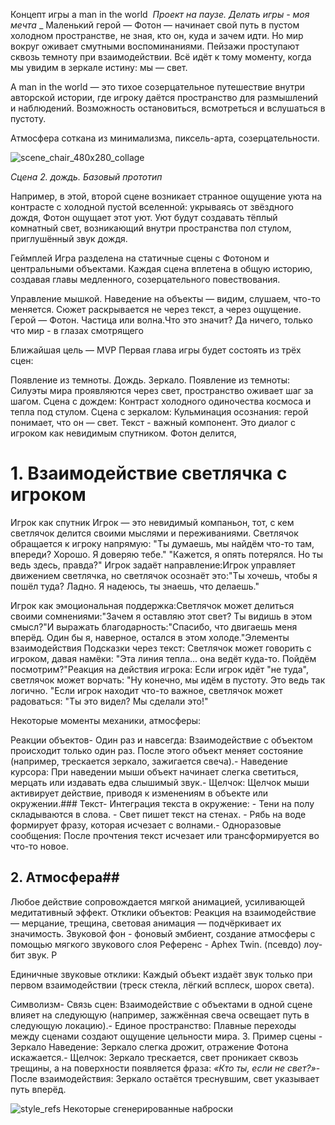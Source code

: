 Концепт игры a man in the world 
_Проект на паузе. Делать игры - моя мечта_ 
_
Маленький герой — Фотон — начинает свой путь в пустом холодном пространстве, не зная, кто он, куда и зачем идти. Но мир вокруг оживает смутными воспоминаниями. Пейзажи проступают сквозь темноту при взаимодействии. Всё идёт к тому моменту, когда мы увидим в зеркале истину: мы — свет.

A man in the world — это тихое созерцательное путешествие внутри авторской истории, где игроку даётся пространство для размышлений и наблюдений. Возможность остановиться, всмотреться и вслушаться в пустоту.

Атмосфера соткана из минимализма, пиксель-арта, созерцательности.

![scene_chair_480x280_collage](https://github.com/user-attachments/assets/51973586-1770-4f85-8596-b848493bb3f2)

_Сцена 2. дождь. Базовый прототип_

Например, в этой, второй сцене возникает странное ощущение уюта на контрасте с холодной пустой вселенной: укрываясь от звёздного дождя, Фотон ощущает этот уют. Уют будут создавать тёплый комнатный свет, возникающий внутри пространства пол стулом, приглушённый звук дождя. 

Геймплей
Игра разделена на статичные сцены с Фотоном и центральными объектами. Каждая сцена вплетена в общую историю, создавая главы медленного, созерцательного повествования.

Управление мышкой. Наведение на объекты — видим, слушаем, что-то меняется. Сюжет раскрывается не через текст, а через ощущение. Герой — Фотон. Частица или волна.Что это значит? Да ничего, только что мир - в глазах смотрящего

Ближайшая цель — MVP
Первая глава игры будет состоять из трёх сцен:

Появление из темноты.
Дождь.
Зеркало.
Появление из темноты: Силуэты мира проявляются через свет, пространство оживает шаг за шагом.
Сцена с дождем: Контраст холодного одиночества космоса и тепла под стулом.
Сцена с зеркалом: Кульминация осознания: герой понимает, что он — свет.
Текст - важный компонент. Это диалог с игроком как невидимым спутником. Фотон делится, 

# 1. Взаимодействие светлячка с игроком
Игрок как спутник
Игрок — это невидимый компаньон, тот, с кем светлячок делится своими 
мыслями и переживаниями.
Светлячок обращается к игроку напрямую:
"Ты думаешь, мы найдём что-то там, впереди? Хорошо. Я доверяю тебе."
"Кажется, я опять потерялся. Но ты ведь здесь, правда?"
Игрок задаёт направление:Игрок управляет движением светлячка, но 
светлячок осознаёт это:"Ты хочешь, чтобы я пошёл туда? Ладно. 
Я надеюсь, ты знаешь, что делаешь."

Игрок как эмоциональная поддержка:Светлячок может делиться своими 
сомнениями:"Зачем я оставляю этот свет? Ты видишь в этом смысл?"И выражать
 благодарность:"Спасибо, что двигаешь меня вперёд. 
 Один бы я, наверное, остался в этом холоде."Элементы взаимодействия
 Подсказки через текст:
 Светлячок может говорить с игроком, давая намёки:
 "Эта линия тепла... она ведёт куда-то. 
 Пойдём посмотрим?"Реакция на действия игрока:
 Если игрок идёт "не туда", светлячок может ворчать:
 "Ну конечно, мы идём в пустоту. Это ведь так логично.
 "Если игрок находит что-то важное, светлячок может радоваться:
 "Ты это видел? Мы сделали это!"

Некоторые моменты механики, атмосферы:

Реакции объектов- Один раз и навсегда: 
Взаимодействие с объектом происходит только один раз. 
После этого объект меняет состояние (например, трескается зеркало, 
зажигается свеча).- Наведение курсора: При наведении мыши объект начинает
 слегка светиться, мерцать или издавать едва слышимый звук.- Щелчок: 
 Щелчок мыши активирует действие, приводя к изменениям в объекте или 
 окружении.### Текст- Интеграция текста в окружение:  - Тени на полу 
 складываются в слова.  - Свет пишет текст на стенах.  - Рябь на воде 
 формирует фразу, которая исчезает с волнами.- Одноразовые сообщения: 
 После прочтения текст исчезает или трансформируется во что-то новое.
 
 ## 2. Атмосфера##
 Любое действие сопровождается мягкой анимацией, усиливающей медитативный 
 эффект. 
 Отклики объектов: Реакция на взаимодействие — мерцание, трещина, 
 световая анимация — подчёркивает их значимость.
 Звуковой фон - фоновый эмбиент, создание атмосферы с помощью мягкого звукового слоя
 Референс - Aphex Twin.  (псевдо) лоу-бит звук. Р
 
 Единичные звуковые отклики: Каждый объект издаёт звук только при первом взаимодействии (треск стекла, лёгкий всплеск, 
 шорох света).
 
 Символизм- Связь сцен: Взаимодействие с объектами в 
 одной сцене влияет на следующую (например, зажжённая свеча освещает 
 путь в следующую локацию).- Единое пространство: Плавные переходы между 
 сценами создают ощущение цельности мира.
 3. Пример сцены - Зеркало 
 Наведение: Зеркало слегка дрожит, отражение Фотона искажается.- Щелчок: 
 Зеркало трескается, свет проникает сквозь трещины, а на поверхности 
 появляется фраза: _«Кто ты, если не свет?»_- После взаимодействия: 
 Зеркало остаётся треснувшим, свет указывает путь вперёд.

![style_refs](https://github.com/user-attachments/assets/71d0e291-8180-4e16-b867-c3f16cca7b0c)
Некоторые сгенерированные наброски
 
